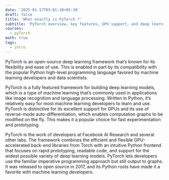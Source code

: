 ```yaml
---
date: '2025-01-17T03:01:38+05:30'
draft: false
title: 'What exactly is PyTorch ?'
subtitle: 'PyTorch overview, key features, GPU support, and deep learning applications'
courses:
  - pyTorch
math: true
tags:
  - intro
---
```


PyTorch is an open-source deep learning framework that’s known for its flexibility and ease of use.
This is enabled in part by its compatibility with the popular Python high-level programming language favored
by machine learning developers and data scientists.

PyTorch is a fully featured framework for building deep learning models, which is a type of machine learning that’s
commonly used in applications like image recognition️ and language processing. Written in Python, it’s relatively
easy for most machine learning developers to learn and use. PyTorch is distinctive for its excellent support for GPUs 
and its use of reverse-mode auto-differentiation, which enables computation graphs to be modified on the fly. This makes it a 
popular choice for fast experimentation and prototyping.

PyTorch is the work of developers at Facebook AI Research and several other labs. The framework combines the efficient and 
flexible GPU-accelerated back-end libraries from Torch with an intuitive Python frontend that focuses on rapid prototyping, 
readable code, and support for the widest possible variety of deep learning models. PyTorch lets developers use the familiar 
imperative programming approach but still output to graphs. It was released to open source in 2017, and its Python roots have 
made it a favorite with machine learning developers.